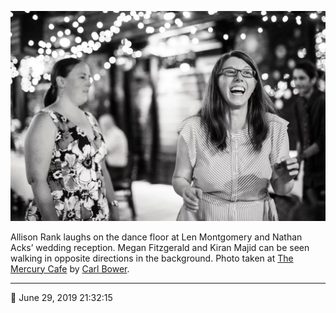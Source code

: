 ![Allison Rank laughs on the dance floor](assets/9822eb5a0d685a4a5c1989cc4eba4c84.webp)

Allison Rank laughs on the dance floor at Len Montgomery and Nathan Acks’ wedding reception. Megan Fitzgerald and Kiran Majid can be seen walking in opposite directions in the background. Photo taken at [The Mercury Cafe](http://mercurycafe.com/) by [Carl Bower](http://carlbowerphotos.com/).

- - - -

📅 June 29, 2019 21:32:15
